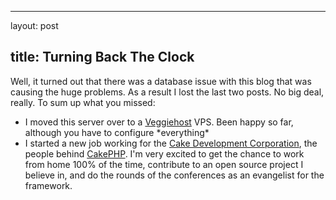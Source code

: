 <hr />

<p>layout: post</p>

<h2>title: Turning Back The Clock</h2>

<p>Well, it turned out that there was a database issue with this blog that was causing the huge problems.  As a result I lost the last two posts. No big deal, really.  To sum up what you missed:
<ul>
<li>I moved this server over to a <a href="http://www.veggiehost.com">Veggiehost</a> VPS.  Been happy so far, although you have to configure *everything*</li>
<li>I started a new job working for the <a href="http://www.cakedevelopment.com">Cake Development Corporation</a>, the people behind <a href="http://www.cakephp.org">CakePHP</a>.  I'm very excited to get the chance to work from home 100% of the time, contribute to an open source project I believe in, and do the rounds of the conferences as an evangelist for the framework.</li>
</ul><ul>
</ul></p>

